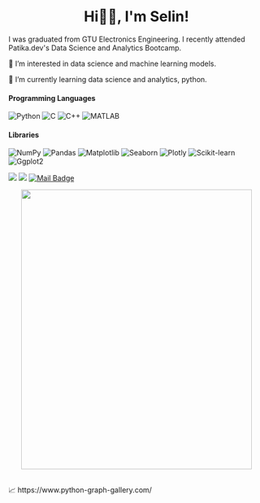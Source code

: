 <h1 align="center">Hi👋🏻, I'm Selin!</h1>

<p align="left"> I was graduated from GTU Electronics Engineering. I recently attended Patika.dev's Data Science and Analytics Bootcamp.</h3>

<p align="left"> 👀 I’m interested in data science and machine learning models.
<p align="left"> 🌱 I’m currently learning data science and analytics, python.
  
#### Programming Languages
<p> 
    <a>
    <img alt="Python" src="https://img.shields.io/badge/Python%20-%2314354C.svg?logo=python&logoColor=white">
    </a>
    <a>
    <img alt="C" src="https://img.shields.io/badge/C%20-%2314354C.svg?logo=C&logoColor=white">
    </a>
    <a>
    <img alt="C++" src="https://img.shields.io/badge/C++%20-%2314354C.svg?logo=Cplusplus&logoColor=white">
    </a>
    <a>      
    <img alt="MATLAB" src="https://img.shields.io/badge/MATLAB%20-%2314354C.svg?logo=matlab&logoColor=white">
    </a>
    <a>           
      
#### Libraries
<p>
    <a>
    <img alt="NumPy" src="https://img.shields.io/badge/-NumPy-%23013243.svg?logo=NumPy&logoColor=white">
    </a>
    <a>
    <img alt="Pandas" src="https://img.shields.io/badge/-Pandas-%23150458.svg?logo=Pandas&logoColor=white">
    </a>
    <a>
    <img alt="Matplotlib" src="https://img.shields.io/badge/-matplotlib-%23025E8C.svg?logo=matplotlib&logoColor=white">
    </a>
    <a>
    <img alt="Seaborn" src="https://img.shields.io/badge/-seaborn-%23e0982c.svg?logo=seaborn&logoColor=white">
    </a>
    <a>
    <img alt="Plotly" src="https://img.shields.io/badge/Plotly-239120?logo=plotly&logoColor=white">
    </a>
    <a>
    <img alt="Scikit-learn" src="https://img.shields.io/badge/-scikit_learn-%23F7931E.svg?logo=scikit-learn&logoColor=white">
    </a>
    <a>
    <img alt="Ggplot2" src="https://img.shields.io/badge/-Ggplot2-00979D?logo=Ggplot2&logoColor=white">

[![](https://img.shields.io/badge/linkedin-%230077B5.svg?&style=for-the-badge&logo=linkedin&logoColor=white)](https://www.linkedin.com/in/selin-unlu/)
[![](https://img.shields.io/badge/medium-%2312100E.svg?&style=for-the-badge&logo=medium&logoColor=white)](https://medium.com/@selinunlu)
[![Mail Badge](https://img.shields.io/badge/slinunlu@gmail.com-c14438?style=for-the-badge&logo=Gmail&logoColor=white&link=mailto:slinunlu@gmail.com)](mailto:slinunlu@gmail.com)
      
<div align="center">
<img width="95%" height="550px" src="https://media.geeksforgeeks.org/wp-content/cdn-uploads/20201204213645/Data-Science-Roadmap.png" />
</div>
<br>
      
<p align="left"> 📈 https://www.python-graph-gallery.com/
      
